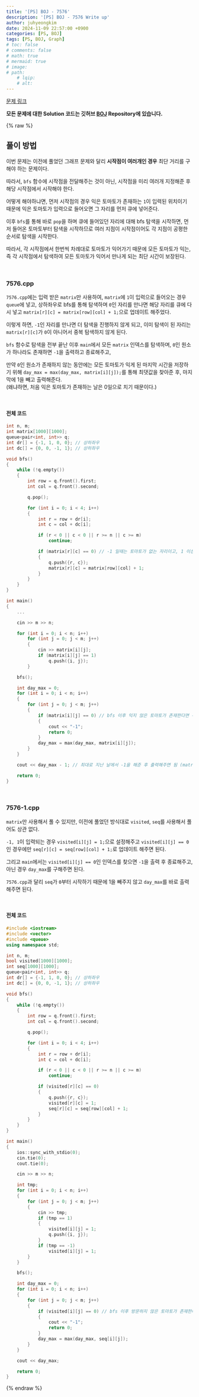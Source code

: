 ```yaml
---
title: '[PS] BOJ - 7576'
description: '[PS] BOJ - 7576 Write up'
author: juhyeongkim
date: 2024-11-09 22:57:00 +0900
categories: [PS, BOJ]
tags: [PS, BOJ, Graph]
# toc: false
# comments: false
# math: true
# mermaid: true
# image:
# path: 
    # lqip: 
    # alt: 
---
```


[문제 링크](https://www.acmicpc.net/problem/7576)

**모든 문제에 대한 Solution 코드는 깃허브 [BOJ](https://github.com/juhyeongkim527/BOJ/tree/main) Repository에 있습니다.**

{% raw %}

## 풀이 방법

이번 문제는 이전에 풀었던 그래프 문제와 달리 **시작점이 여러개인 경우** 최단 거리를 구해야 하는 문제이다.

따라서, `bfs` 함수에 시작점을 전달해주는 것이 아닌, 시작점을 미리 여러개 지정해준 후 해당 시작점에서 시작해야 한다.

어떻게 해야하냐면, 먼저 시작점의 경우 익은 토마토가 존재하는 `1`이 입력된 위치이기 때문에 익은 토마토가 입력으로 들어오면 그 자리를 먼저 큐에 넣어준다.

이후 `bfs`를 통해 바로 `pop`을 하며 큐에 들어있던 자리에 대해 bfs 탐색을 시작하면, 먼저 들어온 토마토부터 탐색을 시작하므로 여러 지점이 시작점이어도 각 지점이 공평한 순서로 탐색을 시작한다.

따라서, 각 시작점에서 한번씩 차례대로 토마토가 익어가기 때문에 모든 토마토가 익는, 즉 각 시작점에서 탐색하여 모든 토마토가 익어서 만나게 되는 최단 시간이 보장된다.

<br>

### 7576.cpp

`7576.cpp`에는 입력 받은 `matrix`만 사용하여, `matrix`에 `1`이 입력으로 들어오는 경우 `queue`에 넣고, 상하좌우로 bfs를 통해 탐색하며 `0`인 자리를 만나면 해당 자리를 큐에 다시 넣고 `matrix[r][c] = matrix[row][col] + 1;`으로 업데이트 해주었다.

이렇게 하면, `-1`인 자리를 만나면 더 탐색을 진행하지 않게 되고, 이미 탐색이 된 자리는 `matrix[r][c]`가 `0`이 아니어서 중복 탐색하지 않게 된다.

`bfs` 함수로 탐색을 전부 끝난 이후 `main`에서 모든 `matrix` 인덱스를 탐색하며, `0`인 원소가 하나라도 존재하면 `-1`을 출력하고 종료해주고,

만약 `0`인 원소가 존재하지 않는 동안에는 모든 토마토가 익게 된 마지막 시간을 저장하기 위해 `day_max = max(day_max, matrix[i][j]);`를 통해 최댓값을 찾아준 후, 마지막에 1을 빼고 출력해준다.\
(왜냐하면, 처음 익은 토마토가 존재하는 날은 0일으로 치기 때문이다.)

<br>

#### 전체 코드

```c++
int n, m;
int matrix[1000][1000];
queue<pair<int, int>> q;
int dr[] = {-1, 1, 0, 0}; // 상하좌우
int dc[] = {0, 0, -1, 1}; // 상하좌우

void bfs()
{
    while (!q.empty())
    {
        int row = q.front().first;
        int col = q.front().second;

        q.pop();

        for (int i = 0; i < 4; i++)
        {
            int r = row + dr[i];
            int c = col + dc[i];

            if (r < 0 || c < 0 || r >= n || c >= m)
                continue;

            if (matrix[r][c] == 0) // -1 일때는 토마토가 없는 자리이고, 1 이상일 때는 이미 익은 토마토이므로 건들면 안됨
            {
                q.push({r, c});
                matrix[r][c] = matrix[row][col] + 1;
            }
        }
    }
}

int main()
{
    ...

    cin >> m >> n;

    for (int i = 0; i < n; i++)
        for (int j = 0; j < m; j++)
        {
            cin >> matrix[i][j];
            if (matrix[i][j] == 1)
                q.push({i, j});
        }

    bfs();

    int day_max = 0;
    for (int i = 0; i < n; i++)
    {
        for (int j = 0; j < m; j++)
        {
            if (matrix[i][j] == 0) // bfs 이후 익지 않은 토마토가 존재한다면 -1을 출력 후 종료
            {
                cout << "-1";
                return 0;
            }
            day_max = max(day_max, matrix[i][j]);
        }
    }

    cout << day_max - 1; // 최대로 지난 날에서 -1을 해준 후 출력해주면 됨 (matrix는 처음부터 익은 토마토가 1이므로, 해당 토마토를 0일으로 해야 되기 때문)

    return 0;
}
```

<br>

### 7576-1.cpp

`matrix`만 사용해서 풀 수 있지만, 이전에 풀었던 방식대로 `visited`, `seq`를 사용해서 풀어도 상관 없다.

`-1, 1`이 입력되는 경우 `visited[i][j] = 1;`으로 설정해주고 `visited[i][j] == 0`인 경우에만 `seq[r][c] = seq[row][col] + 1;`로 업데이트 해주면 된다.

그리고 `main`에서는 `visited[i][j] == 0`인 인덱스를 찾으면 `-1`을 출력 후 종료해주고, 아닌 경우 `day_max`를 구해주면 된다.

`7576.cpp`과 달리 `seq`가 `0`부터 시작하기 때문에 1을 빼주지 않고 `day_max`를 바로 출력해주면 된다.

<br>

#### 전체 코드

```c++
#include <iostream>
#include <vector>
#include <queue>
using namespace std;

int n, m;
bool visited[1000][1000];
int seq[1000][1000];
queue<pair<int, int>> q;
int dr[] = {-1, 1, 0, 0}; // 상하좌우
int dc[] = {0, 0, -1, 1}; // 상하좌우

void bfs()
{
    while (!q.empty())
    {
        int row = q.front().first;
        int col = q.front().second;

        q.pop();

        for (int i = 0; i < 4; i++)
        {
            int r = row + dr[i];
            int c = col + dc[i];

            if (r < 0 || c < 0 || r >= n || c >= m)
                continue;

            if (visited[r][c] == 0)
            {
                q.push({r, c});
                visited[r][c] = 1;
                seq[r][c] = seq[row][col] + 1;
            }
        }
    }
}

int main()
{
    ios::sync_with_stdio(0);
    cin.tie(0);
    cout.tie(0);

    cin >> m >> n;

    int tmp;
    for (int i = 0; i < n; i++)
    {
        for (int j = 0; j < m; j++)
        {
            cin >> tmp;
            if (tmp == 1)
            {
                visited[i][j] = 1;
                q.push({i, j});
            }
            if (tmp == -1)
                visited[i][j] = 1;
        }
    }

    bfs();

    int day_max = 0;
    for (int i = 0; i < n; i++)
    {
        for (int j = 0; j < m; j++)
        {
            if (visited[i][j] == 0) // bfs 이후 방문하지 않은 토마토가 존재한다면 -1을 출력 후 종료
            {
                cout << "-1";
                return 0;
            }
            day_max = max(day_max, seq[i][j]);
        }
    }

    cout << day_max;

    return 0;
}
```

{% endraw %}